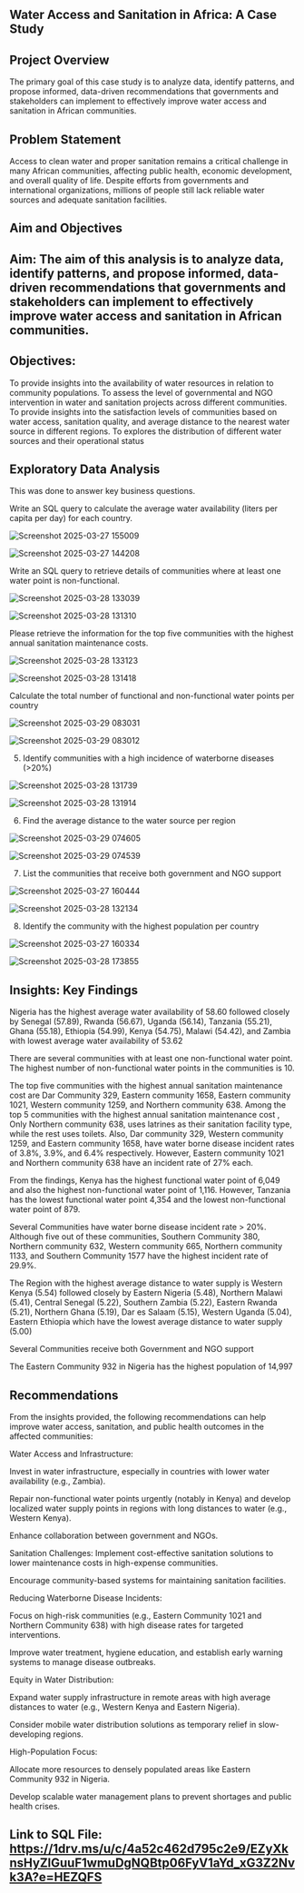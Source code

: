 
## Water Access and Sanitation in Africa: A Case Study

## Project Overview
The primary goal of this case study is to analyze data, identify patterns, and propose informed, data-driven recommendations that governments and stakeholders can implement to effectively improve water access and sanitation in African communities.

## Problem Statement
Access to clean water and proper sanitation remains a critical challenge in many African communities, affecting public health, economic development, and overall quality of life. Despite efforts from governments and international organizations, millions of people still lack reliable water sources and adequate sanitation facilities.

## Aim and Objectives

## Aim: The aim of this analysis is to analyze data, identify patterns, and propose informed, data-driven recommendations that governments and stakeholders can implement to effectively improve water access and sanitation in African communities.

## Objectives:
To provide insights into the availability of water resources in relation to community populations.
To  assess the level of governmental and NGO intervention in water and sanitation projects across different communities.
To provide insights into the satisfaction levels of communities based on water access, sanitation quality, and average distance to the nearest water source in different regions.
To explores the distribution of different water sources and their operational status 


## Exploratory Data Analysis
This was done to answer key business questions.

 Write an SQL query to calculate the average water availability (liters per capita per day) for each country.
     
             
![Screenshot 2025-03-27 155009](https://github.com/user-attachments/assets/36426385-c432-4aa0-9133-1c020984166c)


![Screenshot 2025-03-27 144208](https://github.com/user-attachments/assets/7b06ce92-99d9-49e0-8a4e-2ecc24fe97cc)

Write an SQL query to retrieve details of communities where at least one water point is non-functional.

![Screenshot 2025-03-28 133039](https://github.com/user-attachments/assets/0e694d66-d389-4230-bebf-1b128d2c84ca)



![Screenshot 2025-03-28 131310](https://github.com/user-attachments/assets/ce01276e-8aa9-4e7f-b838-9f0cbbc2fb77)


Please retrieve the information for the top five communities with the highest annual sanitation maintenance costs.     

![Screenshot 2025-03-28 133123](https://github.com/user-attachments/assets/f674339b-8c2a-4557-89f9-e533a95e35aa)

![Screenshot 2025-03-28 131418](https://github.com/user-attachments/assets/d102b43e-1ad7-48a5-855c-14f476177a9b)


Calculate the total number of functional and non-functional water points per country

![Screenshot 2025-03-29 083031](https://github.com/user-attachments/assets/fca43bb7-6b92-4192-9445-e8f959635306)

![Screenshot 2025-03-29 083012](https://github.com/user-attachments/assets/e89970d1-56e0-464b-a5dd-51f4c0bcbdca)


5. Identify communities with a high incidence of waterborne diseases (>20%)

![Screenshot 2025-03-28 131739](https://github.com/user-attachments/assets/0e01bec7-5e12-4565-ac9d-a569af3df832)

![Screenshot 2025-03-28 131914](https://github.com/user-attachments/assets/f1c71517-e584-42b5-ac40-173c8523eafc)

6. Find the average distance to the water source per region

![Screenshot 2025-03-29 074605](https://github.com/user-attachments/assets/1ff2d1c0-a711-47bb-a042-e367b01fe0a1)

![Screenshot 2025-03-29 074539](https://github.com/user-attachments/assets/51c623c5-9975-4ebc-a10b-594c1474b4d3)

7. List the communities that receive both government and NGO support

![Screenshot 2025-03-27 160444](https://github.com/user-attachments/assets/df49979c-e660-4fa9-a99f-4c9396499934)

![Screenshot 2025-03-28 132134](https://github.com/user-attachments/assets/eac5e33d-6dfe-417a-a5ea-67cc9ba0d3e1)


8. Identify the community with the highest population per country

![Screenshot 2025-03-27 160334](https://github.com/user-attachments/assets/056f7b33-3082-4de5-87f9-55af9b03cd10)

![Screenshot 2025-03-28 173855](https://github.com/user-attachments/assets/d5e2662b-332f-4169-8b28-c91e020111d4)


## Insights: Key Findings

Nigeria has the highest average water availability of 58.60 followed closely by Senegal (57.89), Rwanda (56.67), Uganda (56.14), Tanzania (55.21), Ghana (55.18), Ethiopia (54.99), Kenya (54.75), Malawi (54.42), and Zambia with lowest average water availability of 53.62

There are several communities with at least one non-functional water point. The highest number of non-functional water points in the communities is 10.

The top five communities with the highest annual sanitation maintenance cost are Dar Community 329, Eastern community 1658, Eastern community 1021, Western community 1259, and Northern community 638. Among the top 5 communities with the highest annual sanitation maintenance cost , Only Northern community 638, uses latrines as their sanitation facility type, while the rest uses toilets. Also, Dar community 329, Western community 1259, and Eastern community 1658, have water borne disease incident rates of 3.8%, 3.9%, and 6.4% respectively. However, Eastern community 1021 and Northern community 638 have an incident rate of 27% each.

From the findings, Kenya has the highest functional water point of 6,049 and also the highest non-functional water point of 1,116. However, Tanzania has the lowest functional water point 4,354 and the lowest non-functional water point of 879. 

Several Communities have water borne disease incident rate > 20%. Although five out of these communities, Southern Community 380, Northern community 632, Western community 665, Northern community 1133, and Southern Community 1577 have the highest incident rate of 29.9%.

The Region with the highest average distance to water supply is Western  Kenya (5.54) followed closely by Eastern Nigeria (5.48), Northern Malawi (5.41), Central Senegal (5.22), Southern Zambia (5.22), Eastern Rwanda (5.21), Northern Ghana (5.19), Dar es Salaam (5.15), Western Uganda (5.04), Eastern Ethiopia which have the lowest average distance to water supply (5.00)


Several Communities receive both Government and NGO support 

The Eastern Community 932 in Nigeria has the highest population of 14,997


## Recommendations
     
From the insights provided, the following recommendations can help improve water             access, sanitation, and public health outcomes in the affected communities: 

Water Access and Infrastructure:


Invest in water infrastructure, especially in countries with lower water availability (e.g., Zambia).


Repair non-functional water points urgently (notably in Kenya) and develop localized water supply points in regions with long distances to water (e.g., Western Kenya).


Enhance collaboration between government and NGOs.


Sanitation Challenges:
Implement cost-effective sanitation solutions to lower maintenance costs in high-expense communities.


Encourage community-based systems for maintaining sanitation facilities.


Reducing Waterborne Disease Incidents:


Focus on high-risk communities (e.g., Eastern Community 1021 and Northern Community 638) with high disease rates for targeted interventions.


Improve water treatment, hygiene education, and establish early warning systems to manage disease outbreaks.


Equity in Water Distribution:


Expand water supply infrastructure in remote areas with high average distances to water (e.g., Western Kenya and Eastern Nigeria).


Consider mobile water distribution solutions as temporary relief in slow-developing regions.


High-Population Focus:


Allocate more resources to densely populated areas like Eastern Community 932 in Nigeria.


Develop scalable water management plans to prevent shortages and public health crises.


## Link to SQL File:  https://1drv.ms/u/c/4a52c462d795c2e9/EZyXknsHyZlGuuF1wmuDgNQBtp06FyV1aYd_xG3Z2Nvk3A?e=HEZQFS













